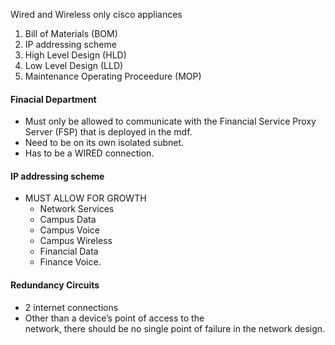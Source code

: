 Wired and Wireless
only cisco appliances 

1. Bill of Materials (BOM)
2. IP addressing scheme
3. High Level Design (HLD)
4. Low Level Design (LLD)
5. Maintenance Operating Proceedure (MOP)

#### Finacial Department
- Must only be allowed to communicate with the Financial Service Proxy Server (FSP) that is deployed in the mdf.
- Need to be on its own isolated subnet.
- Has to be a WIRED connection.

#### IP addressing scheme
- MUST ALLOW FOR GROWTH 
	- Network Services
	- Campus Data
	- Campus Voice
	- Campus Wireless
	- Financial Data
	- Finance Voice.

#### Redundancy Circuits
- 2 internet connections
- Other than a device’s point of access to the  
network, there should be no single point of failure in the network design.